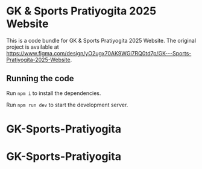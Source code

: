 
  # GK & Sports Pratiyogita 2025 Website

  This is a code bundle for GK & Sports Pratiyogita 2025 Website. The original project is available at https://www.figma.com/design/yO2ugx70AK9WGi7RQ0td7p/GK---Sports-Pratiyogita-2025-Website.

  ## Running the code

  Run `npm i` to install the dependencies.

  Run `npm run dev` to start the development server.
  # GK-Sports-Pratiyogita
# GK-Sports-Pratiyogita
